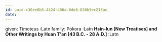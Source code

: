 ```yaml
---
id: uuid-c30ee0b5-4424-406a-8de6-830b9ec215ac
date: 
---
```


given: Timoteus :Latn
family: Pokora :Latn
**Hsin-lun [New Treatises] and Other Writings by Huan T'an [43 B.C. - 28 A.D.]** :Latn